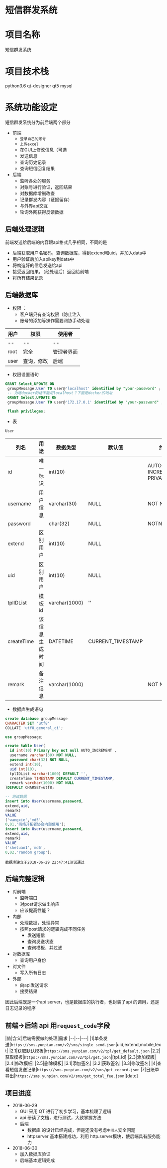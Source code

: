 <!-- 2018-06-29 10:32:41 -->
# 短信群发系统

# 项目名称
短信群发系统

# 项目技术栈
python3.6  qt-designer qt5
mysql

# 系统功能设定

短信群发系统分为前后端两个部分
- 前端
  - `登录自己的账号`
  - `上传excel`
  - 在GUI上修改信息（可选
  - 发送信息
  - 查询历史记录
  - 查询短信回复结果
- 后端
  - 监听各处的服务
  - 对账号进行验证，返回结果
  - 对数据库增删改查
  - 记录群发内容（证据留存）
  - 与外界api交互
  - 轮询外网获得反馈数据

## 后端处理逻辑

前端发送给后端的内容跟api格式几乎相同，不同的是
- 后端获取用户名密码，查询数据库，得到extend和uid，并加入data中
- 用户验证后加入apikey到data中
- 将构造好的信息发送给api
- 接受返回结果，（经处理后）返回给前端
- 将所有结果记录

## 后端数据库

- 权限 ： 
  - 客户端只有查询权限（防止注入
  - 账号的添加等操作需要网协手动处理


| 用户   | 权限    | 使用者   |
|------|-------|-------|
| --   | --    | --    |
| root | 完全    | 管理者界面 |
| user | 查询，修改 | 后端    |

- 权限设置语句

```sql
GRANT Select,UPDATE ON
 groupMessage.User TO user@'localhost' identified by "your-password" ;
 -- 为啥docker的话不能用localhost？下面是docker的地址
 GRANT Select,UPDATE ON
 groupMessage.User TO user@'172.17.0.1' identified by "your-password" ;

 flush privileges;
```

- 表

`User`

| 列名        | 用途   | 数据类型          | 默认值  | 约束                          | 备注 |
|-----------|------|---------------|------|-----------------------------|----|
| id        | 唯一标识 | int(10)       |      | AUTO INCREAMENT PRIVATE KEY |    |
| username  | 用户信息 | varchar(30)   | NULL | NOT NULL                    |    |
| password  |      | char(32)      | NULL | NOTNULL                     |    |
| extend    | 区别用户 | int(10)       | NULL |                             |    |
| uid       | 区别用户 | int(10)       | NULL |                             |    |
| tplIDList | 模板id | varchar(1000) | ''   |                             |    |
createTime|该信息生成时间|DATETIME|CURRENT_TIMESTAMP	||该行插入时间
remark|备注信息|varchar(1000)||NOT NULL||



- 数据库生成语句

```sql
create database groupMessage 
CHARACTER SET 'utf8'
COLLATE 'utf8_general_ci';

use groupMessage;

create table User(
  id int(10) Primary key not null AUTO_INCREMENT ,
  username varchar(30) NOT NULL,
  password char(32) NOT NULL,
  extend int(10),
  uid int(10),
  tplIDList varchar(1000) DEFAULT '',
  createTime TIMESTAMP DEFAULT CURRENT_TIMESTAMP,
  remark varchar(1000) NOT NULL
)DEFAULT CHARSET=utf8;

-- 测试数据
insert into User(username,password,
extend,uid,
remark)
VALUE
('wangxie','md5',
0,01,'网络开拓者协会内部使用');
insert into User(username,password,
extend,uid,
remark)
VALUE
('shetuan1','md6',
0,02,'random group');
```
`数据库建立于2018-06-29 22:47:41测试通过`

## 后端完整逻辑

- 对前端
  - 监听端口
  - 对post请求做出响应
  - 应该提高性能？
- 内部
  - 处理数据，处理异常
  - 按照post请求的逻辑完成不同任务
    - 发送短信
    - 查询发送状态
    - 查询模板，并过滤
- 对数据库
  - 查询用户身份
- 对文件
  - 写入所有日志
- 外部
  - 向api发送请求
  - 接受结果

因此后端既是一个api server，也是数据库的执行者，也封装了api 的调用，还是日志记录的程序

## 前端->后端 api 用`request_code`字段

|值|含义|后端需要做的处理|需求
|--|--|---|
|1|单条发送|`https://sms.yunpian.com/v2/sms/single_send.json`|uid,extend,mobile,text|
|2.1|获取默认模板|`https://sms.yunpian.com/v2/tpl/get_default.json`
|2.2|获取模板|`https://sms.yunpian.com/v2/tpl/get.json`|[tpl_id]
|2.3|添加模版|
|2.4|修改模板|
|2.5|删除模板|
|3.1|添加签名|
|3.2|获取签名|
|3.3|修改签名|
|4|查看短信发送记录|`https://sms.yunpian.com/v2/sms/get_record.json`
|7|日账单导出|`https://sms.yunpian.com/v2/sms/get_total_fee.json`|[date]
## 项目进度

- 2018-06-29
  - GUI 采用 QT 进行了初步学习，基本梳理了逻辑
  - api 研读了文档，进行测试，大致掌握方法
  - 后端
    - 数据库 的设计已经完成，但是还没有考虑`中间人`安全问题
    - httpserver 基本搭建成功，利用 http.server模块，使后端具有服务能力
- 2018-06-30
  - 加入数据库验证
  - 后端基本逻辑完成
